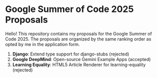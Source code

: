 # Google Summer of Code 2025 Proposals

Hello! This repository contains my proposals for the Google Summer of Code 2025. The proposals are organized by the same ranking order as opted by me in the application form.

1. **Django**: Extend type support for django-stubs (rejected)
2. **Google DeepMind**: Open-source Gemini Example Apps (accepted)
3. **Learning Equality**: HTML5 Article Renderer for learning-equality (rejected)
